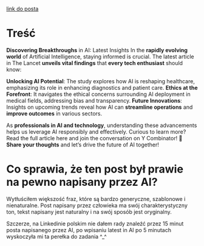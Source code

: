 [link do posta](https://www.linkedin.com/posts/inai-wiki_risks-of-endoscopist-deskilling-following-activity-7361202936464490496-7bk_?utm_source=share&utm_medium=member_desktop&rcm=ACoAAE0cAhUBvo0oOs7cT1I0Knef-ucXUwaxmDo)

# Treść

**Discovering Breakthroughs** in AI: Latest Insights
In the **rapidly evolving world** of Artificial Intelligence, staying informed is crucial. The latest article in The Lancet **unveils vital findings** that **every tech enthusiast** should know:

**Unlocking AI Potential**: The study explores how AI is reshaping healthcare, emphasizing its role in enhancing diagnostics and patient care.
**Ethics at the Forefront**: It navigates the ethical concerns surrounding AI deployment in medical fields, addressing bias and transparency.
**Future Innovations**: Insights on upcoming trends reveal how AI can **streamline operations** and **improve outcomes** in various sectors.

As **professionals in AI and technology**, understanding these advancements helps us leverage AI responsibly and effectively.
Curious to learn more? Read the full article here and join the conversation on Y Combinator!
🔗 **Share your thoughts** and let’s drive the future of AI together!

# Co sprawia, że ten post był prawie na pewno napisany przez AI?

Wytłuściłem większość fraz, które są bardzo generyczne, szablonowe i nienaturalne. Post napisany przez człowieka ma swój charakterystyczny ton, tekst napisany jest naturalny i na swój sposób jest oryginalny.

Szczerze, na Linkedinie polskim nie dałem rady znaleźć przez 15 minut posta napisanego przez AI, po wpisaniu latest in AI po 5 minutach wyskoczyła mi ta perełka do zadania ^\_^

